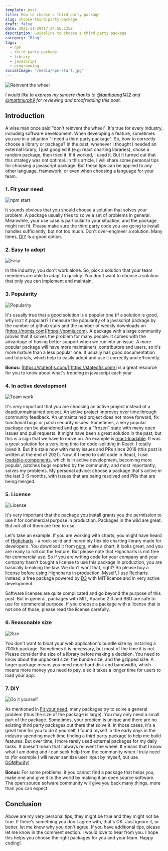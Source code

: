 ```yaml
---
template: post
title: How to choose a third party package
slug: choose-third-party-package
draft: false
date: 2021-11-29T17:24:56.135Z
description: Guideline to choose a third party package
category: "Blog"
tags:
  - npm
  - third party package
  - library
  - javascript
  - programming
socialImage: "/media/npm-start.jpg"
---
```

![Reinvent the wheel](/media/wheel.jpg)

_I would like to express my sincere thanks to [@tamhoang1412](https://www.linkedin.com/in/tamhoang1412/) and [@mattmurph9](https://github.com/mattmurph9) for reviewing and proofreading this post._
## Introduction

A wise man once said "don't reinvent the wheel". It's true for every industry, including software development. When developing a feature, sometimes you are in a situation "I need a third party package". So, how to correctly choose a library or package? In the past, whenever I thought I needed an external library, I just googled it (e.g: react charting libraries), chose a random package, then tried it. If it worked, I used it. But it turned out that this strategy was not optimal. In this article, I will share some personal tips for choosing a javascript package. But these tips can be applied to any other language, framework, or even when choosing a language for your team.

### 1. Fit your need
![npm start](/media/npm-start.jpg)

It sounds obvious that you should choose a solution that solves your problem. A package usually tries to solve a set of problems in general. Meanwhile, your use case is particular to your situation, and the package might not fit. Please make sure the third party code you are going to install handles sufficiently, but not too much. Don't over-engineer a solution. Many times, [DIY](#7-diy) is a good option.

### 2. Easy to adopt
![Easy](/media/easy.jpg)

In the industry, you don't work alone. So, pick a solution that your team members are able to adapt to quickly. You don't want to choose a solution that only you can implement and maintain.

### 3. Popularity
![Popularity](/media/popular.jpg)

It's usually true that a good solution is a popular one (if a solution is good, why isn't it popular)? I measure the popularity of a javascript package by the number of github stars and the number of weekly downloads on [https://npmjs.com](https://npmjs.com). A package with a large community proves that it solves the problem for many people. It comes with the advantage of having better support when we run into an issue. A more popular package will have more maintainers, contributors and users, so it's more mature than a less popular one. It usually has good documentation and tutorials, which help to easily adopt and use it correctly and efficiently.

**Bonus:** [https://stateofjs.com/](https://stateofjs.com/) is a great resource for you to know about what's trending in javascript each year

### 4. In active development
![Team work](/media/teamwork.jpg)

It's very important that you are choosing an active project instead of a dead/unmaintained project. An active project improves over time through community feedback. An unmaintained project does not move forward, fix functional bugs or patch security issues. Sometimes, a very popular package can be abandoned and go into a "frozen" state with many open issues and pull requests. It might have been a great solution in the past, but this is a sign that we have to move on. An example is [react-loadable](https://github.com/jamiebuilds/react-loadable). It was a great solution for a very long time for code-splitting in React. I totally loved it. But it's stale now with many issues and PRs since 2018 (this post is written at the end of 2021). Now, if I need to split code in React, I use [loadable-components](https://github.com/gregberge/loadable-components), which is in active development, becoming more popular, patches bugs reported by the community, and most importantly, solves my problems. My personal advice: choose a package that's active in the last 3-6 months, with issues that are being resolved and PRs that are being merged.

### 5. License
![License](/media/license.jpg)

It's very important that the package you install grants you the permission to use it for commercial purpose in production. Packages in the wild are great. But not all of them are free to use. 

Let's take an example. If you are working with charts, you might have heard of [Highcharts](https://github.com/highcharts/highcharts) - a rock-solid and incredibly flexible charting library made for developers. You download it from [npm](https://www.npmjs.com/), make a chart, it looks great, and you are ready to roll out the feature. But please note that Highcharts is not free for commercial use. So if you are writing code for your company and your company hasn't bought a license to use this package in production, you are basically breaking the law. We don't want that, right? So please buy a license before using Highcharts in production. Myself, I use [Recharts](https://github.com/recharts/recharts) instead, a free package powered by [D3](https://github.com/d3/d3) with MIT license and in very active development.

Software licenses are quite complicated and go beyond the purpose of this post. But in general, packages with MIT, Apache 2.0 and BSD are safe to use for commercial purpose. If you choose a package with a license that is not one of those, please read the license carefully.

### 6. Reasonable size
![Size](/media/size.jpg)

You don't want to bloat your web application's bundle size by installing a 700kb package. Sometimes it is necessary, but most of the time it is not. Please consider the size of a library before making a decision. You need to know about the unpacked size, the bundle size, and the gzipped size. A larger package means you need more hard disk and bandwidth, which means more money you need to pay, also it takes a longer time for users to load your app.

### 7. DIY
![Do it yourself](/media/diy.jpg)

As mentioned in [Fit your need](#1-fit-your-need), many packages try to solve a general problem (thus the size of the package is large). You may only need a small part of the package. Sometimes, your problem is unique and there are no existing third party packages out there that solve it. In those cases, it's a great time for you to do it yourself. I found myself in the early days in the industry spending much time finding a third party package to help me build features. But over time, I more rarely used external packages for my daily tasks. It doesn't mean that I always reinvent the wheel. It means that I know what I am doing and I can seek help from the community when I truly need to (for example I will never sanitize user input by myself, but use [DOMPurify](https://github.com/cure53/DOMPurify))

**Bonus:** For some problems, if you cannot find a package that helps you, make one and give it to the world by making it an open source software. The open source sofware community will give you back many things, more than you can expect.

## Conclusion

Above are my very personal tips, they might be true and they might not be true. If there's something you don't agree with, that's OK. Just ignore it, or better, let me know why you don't agree. If you have additional tips, please let me know in the comment section. I would love to hear from you. I hope this helps you choose the right packages for you and your team. Happy coding!